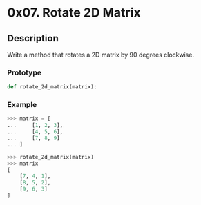 # 0x07. Rotate 2D Matrix

## Description

Write a method that rotates a 2D matrix by 90 degrees clockwise.

### Prototype

```python
def rotate_2d_matrix(matrix):
```

### Example

```python
>>> matrix = [
...     [1, 2, 3],
...     [4, 5, 6],
...     [7, 8, 9]
... ]

>>> rotate_2d_matrix(matrix)
>>> matrix
[
    [7, 4, 1],
    [8, 5, 2],
    [9, 6, 3]
]
```
